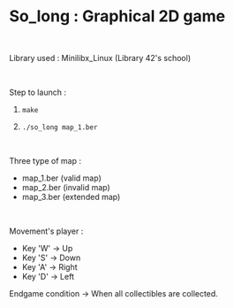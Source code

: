 So_long : Graphical 2D game
===========================

<br/>

Library used : Minilibx_Linux (Library 42's school)

<br/>

Step to launch :

1. ```make```

2. ```./so_long map_1.ber```

<br/>

Three type of map :
- map_1.ber (valid map)
- map_2.ber (invalid map)
- map_3.ber (extended map)

<br/>

Movement's player :

- Key 'W' -> Up
- Key 'S' -> Down
- Key 'A' -> Right
- Key 'D' -> Left

Endgame condition -> When all collectibles are collected.
